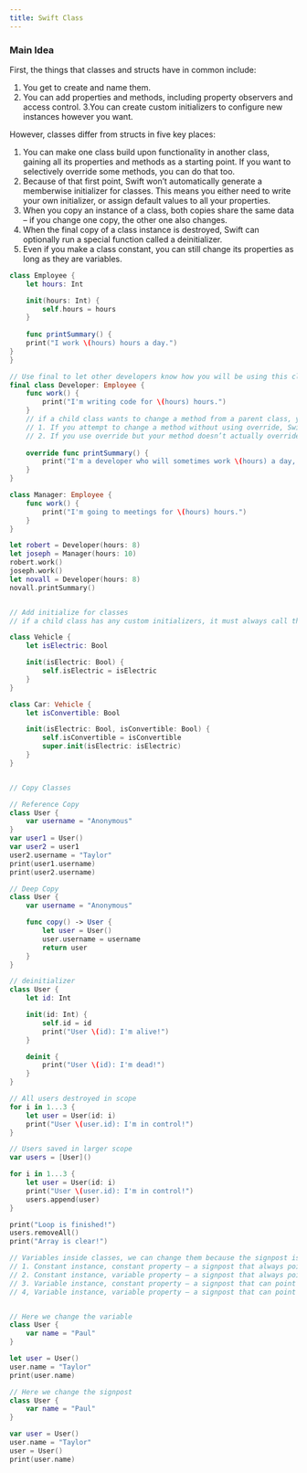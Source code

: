 ```yaml
---
title: Swift Class
---
```


### Main Idea
First, the things that classes and structs have in common include:

1. You get to create and name them.
2. You can add properties and methods, including property observers and access control.
3.You can create custom initializers to configure new instances however you want.

However, classes differ from structs in five key places:

1. You can make one class build upon functionality in another class, gaining all its properties and methods as a starting point. If you want to selectively override some methods, you can do that too.
2. Because of that first point, Swift won’t automatically generate a memberwise initializer for classes. This means you either need to write your own initializer, or assign default values to all your properties.
3. When you copy an instance of a class, both copies share the same data – if you change one copy, the other one also changes.
4. When the final copy of a class instance is destroyed, Swift can optionally run a special function called a deinitializer.
5. Even if you make a class constant, you can still change its properties as long as they are variables.


```swift
class Employee {
    let hours: Int

    init(hours: Int) {
        self.hours = hours
    }
    
    func printSummary() {
    print("I work \(hours) hours a day.")
}
}

// Use final to let other developers know how you will be using this class
final class Developer: Employee {
    func work() {
        print("I'm writing code for \(hours) hours.")
    }
    // if a child class wants to change a method from a parent class, you must use override in the child class’s version. This does two things:
    // 1. If you attempt to change a method without using override, Swift will refuse to build your code. This stops you accidentally overriding a method.
    // 2. If you use override but your method doesn’t actually override something from the parent class, Swift will refuse to build your code because you probably made a mistake.
    
    override func printSummary() {
        print("I'm a developer who will sometimes work \(hours) a day, but other times spend hours arguing about whether code should be indented using tabs or spaces.")
    }
}

class Manager: Employee {
    func work() {
        print("I'm going to meetings for \(hours) hours.")
    }
}

let robert = Developer(hours: 8)
let joseph = Manager(hours: 10)
robert.work()
joseph.work()
let novall = Developer(hours: 8)
novall.printSummary()


// Add initialize for classes 
// if a child class has any custom initializers, it must always call the parent’s initializer after it has finished setting up its own properties, if it has any.

class Vehicle {
    let isElectric: Bool

    init(isElectric: Bool) {
        self.isElectric = isElectric
    }
}

class Car: Vehicle {
    let isConvertible: Bool

    init(isElectric: Bool, isConvertible: Bool) {
        self.isConvertible = isConvertible
        super.init(isElectric: isElectric)
    }
}


// Copy Classes

// Reference Copy 
class User {
    var username = "Anonymous"
}
var user1 = User()
var user2 = user1
user2.username = "Taylor"
print(user1.username)  
print(user2.username)

// Deep Copy
class User {
    var username = "Anonymous"

    func copy() -> User {
        let user = User()
        user.username = username
        return user
    }
}

// deinitializer 
class User {
    let id: Int

    init(id: Int) {
        self.id = id
        print("User \(id): I'm alive!")
    }

    deinit {
        print("User \(id): I'm dead!")
    }
}

// All users destroyed in scope
for i in 1...3 {
    let user = User(id: i)
    print("User \(user.id): I'm in control!")
}

// Users saved in larger scope
var users = [User]()

for i in 1...3 {
    let user = User(id: i)
    print("User \(user.id): I'm in control!")
    users.append(user)
}

print("Loop is finished!")
users.removeAll()
print("Array is clear!")

// Variables inside classes, we can change them because the signpost is a constant, but the variable data is a variable
// 1. Constant instance, constant property – a signpost that always points to the same user, who always has the same name.
// 2. Constant instance, variable property – a signpost that always points to the same user, but their name can change.
// 3. Variable instance, constant property – a signpost that can point to different users, but their names never change.
// 4, Variable instance, variable property – a signpost that can point to different users, and those users can also change their names.


// Here we change the variable
class User {
    var name = "Paul"
}

let user = User()
user.name = "Taylor"
print(user.name)

// Here we change the signpost
class User {
    var name = "Paul"
}

var user = User()
user.name = "Taylor"
user = User()
print(user.name)
```


